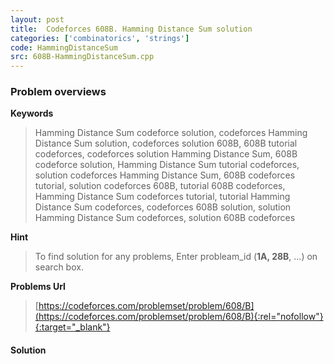 ```yaml
---
layout: post
title:  Codeforces 608B. Hamming Distance Sum solution
categories: ['combinatorics', 'strings']
code: HammingDistanceSum
src: 608B-HammingDistanceSum.cpp
---
```

### **Problem overviews**

**Keywords**
> Hamming Distance Sum codeforce solution, codeforces Hamming Distance Sum solution, codeforces solution 608B, 608B tutorial codeforces, codeforces solution Hamming Distance Sum, 608B codeforce solution, Hamming Distance Sum tutorial codeforces, solution codeforces Hamming Distance Sum, 608B codeforces tutorial, solution codeforces 608B, tutorial 608B codeforces, Hamming Distance Sum codeforces tutorial, tutorial Hamming Distance Sum codeforces, codeforces 608B solution, solution Hamming Distance Sum codeforces, solution 608B codeforces

**Hint**
> To find solution for any problems, Enter probleam_id (**1A, 28B**, ...) on search box. 

**Problems Url**
> [https://codeforces.com/problemset/problem/608/B](https://codeforces.com/problemset/problem/608/B){:rel="nofollow"}{:target="_blank"}

#### **Solution**



